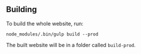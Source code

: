 ## Building

To build the whole website, run:

    node_modules/.bin/gulp build --prod

The built website will be in a folder called `build-prod`.
